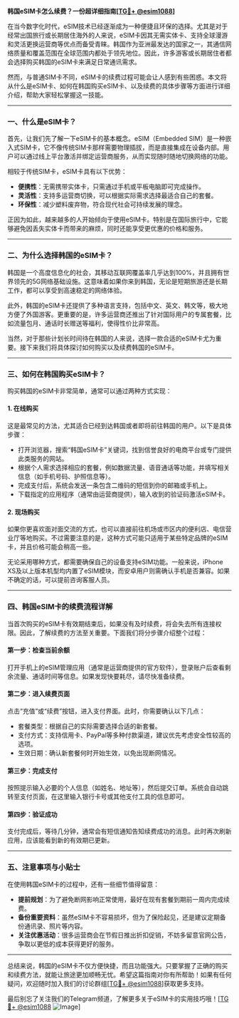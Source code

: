 **韩国eSIM卡怎么续费？一份超详细指南[[TG💪+ @esim1088](https://t.me/s/esim1088)]**

在当今数字化时代，eSIM技术已经逐渐成为一种便捷且环保的选择。尤其是对于经常出国旅行或长期居住海外的人来说，eSIM卡因其无需实体卡、支持全球漫游和灵活更换运营商等优点而备受青睐。韩国作为亚洲最发达的国家之一，其通信网络质量和覆盖范围在全球范围内都处于领先地位。因此，许多游客或长期居住者都会选择购买韩国的eSIM卡来满足日常通讯需求。

然而，与普通SIM卡不同，eSIM卡的续费过程可能会让人感到有些困惑。本文将从什么是eSIM卡、如何在韩国购买eSIM卡、以及续费的具体步骤等方面进行详细介绍，帮助大家轻松掌握这一技能。

---

### 一、什么是eSIM卡？

首先，让我们先了解一下eSIM卡的基本概念。eSIM（Embedded SIM）是一种嵌入式SIM卡，它不像传统SIM卡那样需要物理插拔，而是直接集成在设备内部。用户可以通过线上平台激活并绑定运营商服务，从而实现随时随地切换网络的功能。

相较于传统SIM卡，eSIM卡具有以下优势：
- **便携性**：无需携带实体卡，只需通过手机或平板电脑即可完成操作。
- **灵活性**：支持多运营商切换，可以根据实际需求选择最适合自己的套餐。
- **环保性**：减少塑料废弃物，符合现代社会可持续发展的理念。

正因为如此，越来越多的人开始倾向于使用eSIM卡。特别是在国际旅行中，它能够避免因丢失实体卡而带来的麻烦，同时还能享受更优惠的价格和服务。

---

### 二、为什么选择韩国的eSIM卡？

韩国是一个高度信息化的社会，其移动互联网覆盖率几乎达到100%，并且拥有世界领先的5G网络基础设施。这意味着如果你来到韩国，无论是短期旅游还是长期工作，都可以享受到高速稳定的网络体验。

此外，韩国的eSIM卡还提供了多种语言支持，包括中文、英文、韩文等，极大地方便了外国游客。更重要的是，许多运营商还推出了针对国际用户的专属套餐，比如流量包月、通话时长赠送等福利，使得性价比非常高。

当然，对于那些计划长时间待在韩国的人来说，选择一款合适的eSIM卡尤为重要。接下来我们将具体探讨如何购买以及续费韩国的eSIM卡。

---

### 三、如何在韩国购买eSIM卡？

购买韩国的eSIM卡非常简单，通常可以通过两种方式实现：

#### 1. 在线购买
这是最常见的方法，尤其适合已经到达韩国或者即将前往韩国的用户。以下是具体步骤：
- 打开浏览器，搜索“韩国eSIM卡”关键词，找到信誉良好的电商平台或专门提供此类服务的网站。
- 根据个人需求选择相应的套餐，例如数据流量、语音通话等功能，并填写相关信息（如手机号码、护照信息等）。
- 完成支付后，系统会发送一条包含二维码的短信到你的邮箱或手机上。
- 下载指定的应用程序（通常由运营商提供），输入收到的验证码激活eSIM卡。

#### 2. 现场购买
如果你更喜欢面对面交流的方式，也可以直接前往机场或市区内的便利店、电信营业厅等地购买。不过需要注意的是，这种方式可能只适用于某些特定品牌的eSIM卡，并且价格可能会稍高一些。

无论采用哪种方式，都需要确保自己的设备支持eSIM功能。一般来说，iPhone XS及以上版本机型均内置了eSIM模块，而安卓用户则需确认手机是否兼容。如果不确定的话，可以提前咨询客服人员。

---

### 四、韩国eSIM卡的续费流程详解

当首次购买的eSIM卡有效期结束后，如果没有及时续费，将会失去所有连接权限。因此，了解续费的方法至关重要。下面我们将分步骤介绍整个过程：

#### 第一步：检查当前余额
打开手机上的eSIM管理应用（通常是运营商提供的官方软件），登录账户后查看剩余流量、通话时间等信息。如果发现快要耗尽，请尽快准备续费。

#### 第二步：进入续费页面
点击“充值”或“续费”按钮，进入支付界面。此时，你需要确认以下几点：
- 套餐类型：根据自己的实际需要选择合适的新套餐。
- 支付方式：支持信用卡、PayPal等多种付款渠道，建议优先考虑安全性较高的选项。
- 生效日期：确认新套餐何时开始生效，以免出现断网情况。

#### 第三步：完成支付
按照提示输入必要的个人信息（如姓名、地址等），然后提交订单。系统会自动跳转至支付页面，在这里输入银行卡号或其他支付工具的信息即可。

#### 第四步：验证成功
支付完成后，等待几分钟，通常会有短信通知告知续费成功的消息。此时再次刷新应用，应该能看到新的有效期已更新。

---

### 五、注意事项与小贴士

在使用韩国eSIM卡的过程中，还有一些细节值得留意：
- **提前规划**：为了避免断网影响正常使用，最好在现有套餐到期前一周内完成续费。
- **备份重要资料**：虽然eSIM卡不容易损坏，但为了保险起见，还是建议定期备份通讯录、照片等内容。
- **关注优惠活动**：很多运营商会在节假日推出折扣促销，不妨多留意官网公告，争取以更低的成本获得更好的服务。

---

总结来说，韩国的eSIM卡不仅方便快捷，而且功能强大。只要掌握了正确的购买和续费方法，就能让旅途更加顺畅无忧。希望这篇指南对你有所帮助！如果有任何疑问，欢迎随时加入我们的讨论群组[[TG💪+ @esim1088](https://t.me/s/esim1088)]获取更多支持。

最后别忘了关注我们的Telegram频道，了解更多关于eSIM卡的实用技巧哦！[[TG💪+ @esim1088](https://t.me/s/esim1088) ![Image](https://i.postimg.cc/4NQfJmqS/Snipaste-2025-05-13-00-14-12.png)]